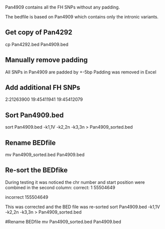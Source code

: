 Pan4909 contains all the FH SNPs without any padding.

The bedfile is based on Pan4909 which contains only the intronic variants.

## Get copy of Pan4292
cp Pan4292.bed Pan4909.bed

## Manually remove padding
All SNPs in Pan4909 are padded by +-5bp
Padding was removed in Excel

## Add additional FH SNPs
2:21263900 19:45411941 19:45412079

## Sort Pan4909.bed
sort Pan4909.bed -k1,1V -k2,2n -k3,3n > Pan4909_sorted.bed

## Rename BEDfile
mv Pan4909_sorted.bed Pan4909.bed

## Re-sort the BEDfike
During testing it was noticed the chr number and start position were combined in the second column:
correct: 
1	55504649

incorrect
155504649

This was corrected and the BED file was re-sorted
sort Pan4909.bed -k1,1V -k2,2n -k3,3n > Pan4909_sorted.bed

#Rename BEDfile
mv Pan4909_sorted.bed Pan4909.bed